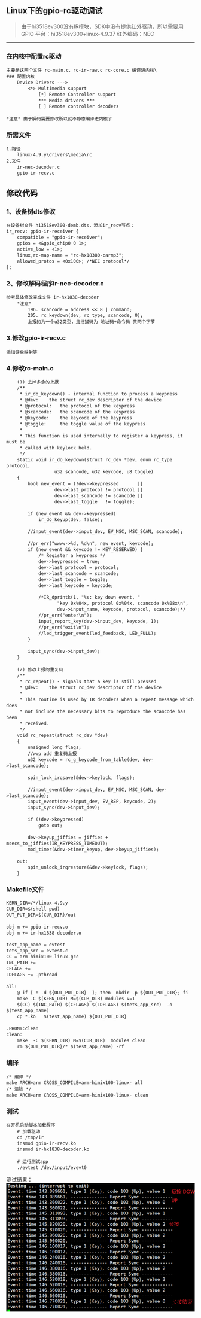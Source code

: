 ## Linux下的gpio-rc驱动调试
> 由于hi3518ev300没有IR模块，SDK中没有提供红外驱动，所以需要用GPIO
	平台：hi3518ev300+linux-4.9.37
	红外编码：NEC
----------------------------------
### 在内核中配置rc驱动
	主要是这两个文件 rc-main.c、rc-ir-raw.c rc-core.c 编译进内核\
	### 配置内核
		Device Drivers --->
			<*> Multimedia support
				[*] Remote Controller support
				*** Media drivers ***
				[ ] Remote controller decoders
	
	*注意* 由于解码需要修改所以就不静态编译进内核了

### 所需文件
	1.路径
		linux-4.9.y\drivers\media\rc
	2.文件
		ir-nec-decoder.c 
		gpio-ir-recv.c

## 修改代码

### 1、设备树dts修改
	在设备树文件 hi3518ev300-demb.dts，添加ir_recv节点：
	ir_recv: gpio-ir-receiver {                                                                                                                                                                             
		compatible = "gpio-ir-receiver";
		gpios = <&gpio_chip0 0 1>; 
		active_low = <1>;
		linux,rc-map-name = "rc-hx18380-carmp3";
		allowed_protos = <0x100>; /*NEC protocol*/
	};

### 2、修改解码程序ir-nec-decoder.c
	参考具体修改完成文件 ir-hx1838-decoder
		*注意*
			196. scancode = address << 8 | command;
			205. rc_keydown(dev, rc_type, scancode, 0);
			上报的为一个u32类型，且扫描码为 地址码+命令码 共两个字节
### 3.修改gpio-ir-recv.c
	添加键盘映射等

### 4.修改rc-main.c
		(1) 去掉多余的上报
		/**
		 * ir_do_keydown() - internal function to process a keypress
		 * @dev:	the struct rc_dev descriptor of the device
		 * @protocol:	the protocol of the keypress
		 * @scancode:   the scancode of the keypress
		 * @keycode:    the keycode of the keypress
		 * @toggle:     the toggle value of the keypress
		 *
		 * This function is used internally to register a keypress, it must be
		 * called with keylock held.
		 */
		static void ir_do_keydown(struct rc_dev *dev, enum rc_type protocol,
					  u32 scancode, u32 keycode, u8 toggle)
		{
			bool new_event = (!dev->keypressed		 ||
					  dev->last_protocol != protocol ||
					  dev->last_scancode != scancode ||
					  dev->last_toggle   != toggle);
	
			if (new_event && dev->keypressed)
				ir_do_keyup(dev, false);
	
			//input_event(dev->input_dev, EV_MSC, MSC_SCAN, scancode);
	
			//pr_err("wwww->%d, %d\n", new_event, keycode);
			if (new_event && keycode != KEY_RESERVED) {
				/* Register a keypress */
				dev->keypressed = true;
				dev->last_protocol = protocol;
				dev->last_scancode = scancode;
				dev->last_toggle = toggle;
				dev->last_keycode = keycode;
	
				/*IR_dprintk(1, "%s: key down event, "
					   "key 0x%04x, protocol 0x%04x, scancode 0x%08x\n",
					   dev->input_name, keycode, protocol, scancode);*/
				//pr_err("enter\n");
				input_report_key(dev->input_dev, keycode, 1);
				//pr_err("exit\n");
				//led_trigger_event(led_feedback, LED_FULL);
			}
	
			input_sync(dev->input_dev);
		}
	
		(2) 修改上报的重复码
		/**
		 * rc_repeat() - signals that a key is still pressed
		 * @dev:	the struct rc_dev descriptor of the device
		 *
		 * This routine is used by IR decoders when a repeat message which does
		 * not include the necessary bits to reproduce the scancode has been
		 * received.
		 */
		void rc_repeat(struct rc_dev *dev)
		{
			unsigned long flags;
			//wwp add 重复码上报
			u32 keycode = rc_g_keycode_from_table(dev, dev->last_scancode);
			
			spin_lock_irqsave(&dev->keylock, flags);
	
			//input_event(dev->input_dev, EV_MSC, MSC_SCAN, dev->last_scancode);
			input_event(dev->input_dev, EV_REP, keycode, 2);
			input_sync(dev->input_dev);
	
			if (!dev->keypressed)
				goto out;
	
			dev->keyup_jiffies = jiffies + msecs_to_jiffies(IR_KEYPRESS_TIMEOUT);
			mod_timer(&dev->timer_keyup, dev->keyup_jiffies);
	
		out:
			spin_unlock_irqrestore(&dev->keylock, flags);
		}

### Makefile文件
	KERN_DIR=/*/linux-4.9.y
	CUR_DIR=$(shell pwd)
	OUT_PUT_DIR=$(CUR_DIR)/out
	
	obj-m += gpio-ir-recv.o
	obj-m += ir-hx1838-decoder.o
	
	test_app_name = evtest
	tets_app_src = evtest.c
	CC = arm-himix100-linux-gcc
	INC_PATH +=
	CFLAGS +=
	LDFLAGS += -pthread
	
	all:
		@ if [ ! -d ${OUT_PUT_DIR}  ]; then  mkdir -p ${OUT_PUT_DIR}; fi
		make -C $(KERN_DIR) M=$(CUR_DIR) modules V=1
		$(CC) $(INC_PATH) $(CFLAGS) $(LDFLAGS) $(tets_app_src)  -o $(test_app_name) 
		cp *.ko   $(test_app_name) ${OUT_PUT_DIR}
	
	.PHONY:clean
	clean:
		make  -C $(KERN_DIR) M=$(CUR_DIR)  modules clean
		rm ${OUT_PUT_DIR}/* $(test_app_name) -rf

### 编译
	/* 编译 */
	make ARCH=arm CROSS_COMPILE=arm-himix100-linux- all
	/* 清除 */
	make ARCH=arm CROSS_COMPILE=arm-himix100-linux- clean

### 测试
	在开机启动脚本加载程序
		# 加载驱动
		cd /tmp/ir
		insmod gpio-ir-recv.ko
		insmod ir-hx1838-decoder.ko
		
		# 运行测试app
		./evtest /dev/input/evevt0

测试结果：
![test](asset/test.png)


​	
​	